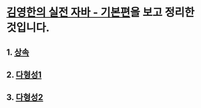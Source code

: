 # [김영한의 실전 자바 - 기본편](https://www.inflearn.com/course/%EA%B9%80%EC%98%81%ED%95%9C%EC%9D%98-%EC%8B%A4%EC%A0%84-%EC%9E%90%EB%B0%94-%EA%B8%B0%EB%B3%B8%ED%8E%B8)을 보고 정리한 것입니다.

 ## 1. [상속](./extend.md/)
 ## 2. [다형성1](./polymorphism1.md/)
 ## 3. [다형성2](./polymorphism2.md)



